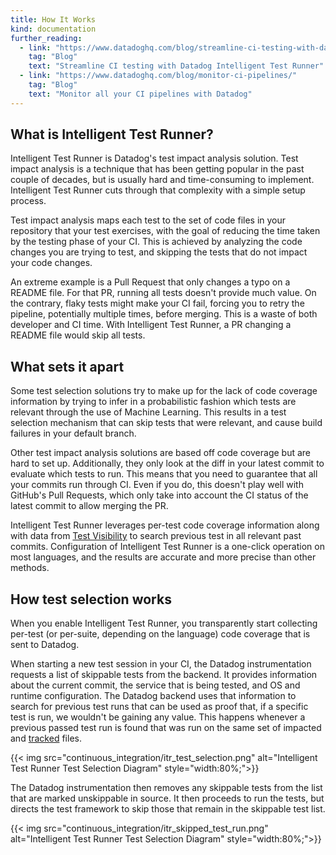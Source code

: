 ```yaml
---
title: How It Works
kind: documentation
further_reading:
  - link: "https://www.datadoghq.com/blog/streamline-ci-testing-with-datadog-intelligent-test-runner/"
    tag: "Blog"
    text: "Streamline CI testing with Datadog Intelligent Test Runner"
  - link: "https://www.datadoghq.com/blog/monitor-ci-pipelines/"
    tag: "Blog"
    text: "Monitor all your CI pipelines with Datadog"
---
```


## What is Intelligent Test Runner?

Intelligent Test Runner is Datadog's test impact analysis solution. Test impact analysis is a technique that has been getting popular in the past couple of decades, but is usually hard and time-consuming to implement. Intelligent Test Runner cuts through that complexity with a simple setup process.

Test impact analysis maps each test to the set of code files in your repository that your test exercises, with the goal of reducing the time taken by the testing phase of your CI. This is achieved by analyzing the code changes you are trying to test, and skipping the tests that do not impact your code changes.

An extreme example is a Pull Request that only changes a typo on a README file. For that PR, running all tests doesn't provide much value. On the contrary, flaky tests might make your CI fail, forcing you to retry the pipeline, potentially multiple times, before merging. This is a waste of both developer and CI time. With Intelligent Test Runner, a PR changing a README file would skip all tests.

## What sets it apart

Some test selection solutions try to make up for the lack of code coverage information by trying to infer in a probabilistic fashion which tests are relevant through the use of Machine Learning. This results in a test selection mechanism that can skip tests that were relevant, and cause build failures in your default branch.

Other test impact analysis solutions are based off code coverage but are hard to set up. Additionally, they only look at the diff in your latest commit to evaluate which tests to run. This means that you need to guarantee that all your commits run through CI. Even if you do, this doesn't play well with GitHub's Pull Requests, which only take into account the CI status of the latest commit to allow merging the PR.

Intelligent Test Runner leverages per-test code coverage information along with data from [Test Visibility](../../tests/) to search previous test in all relevant past commits. Configuration of Intelligent Test Runner is a one-click operation on most languages, and the results are accurate and more precise than other methods.


## How test selection works

When you enable Intelligent Test Runner, you transparently start collecting per-test (or per-suite, depending on the language) code coverage that is sent to Datadog.

When starting a new test session in your CI, the Datadog instrumentation requests a list of skippable tests from the backend. It provides information about the current commit, the service that is being tested, and OS and runtime configuration. The Datadog backend uses that information to search for previous test runs that can be used as proof that, if a specific test is run, we wouldn't be gaining any value. This happens whenever a previous passed test run is found that was run on the same set of impacted and [tracked](../#tracked-files) files.

{{< img src="continuous_integration/itr_test_selection.png" alt="Intelligent Test Runner Test Selection Diagram" style="width:80%;">}}

The Datadog instrumentation then removes any skippable tests from the list that are marked unskippable in source. It then proceeds to run the tests, but directs the test framework to skip those that remain in the skippable test list.

{{< img src="continuous_integration/itr_skipped_test_run.png" alt="Intelligent Test Runner Test Selection Diagram" style="width:80%;">}}
